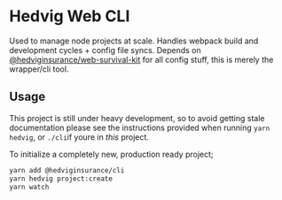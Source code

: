 # Hedvig Web CLI
Used to manage node projects at scale. Handles webpack build and development cycles + config file syncs. Depends on [@hedviginsurance/web-survival-kit](https://github.com/HedvigInsurance/web-survival-kit) for all config stuff, this is merely the wrapper/cli tool.

## Usage
This project is still under heavy development, so to avoid getting stale documentation please see the instructions provided when running `yarn hedvig`, or `./cli`if youre in *this* project.

To initialize a completely new, production ready project;
```bash
yarn add @hedviginsurance/cli
yarn hedvig project:create
yarn watch
```
